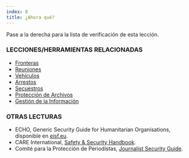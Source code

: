 ```yaml
---
index: 8
title: ¿Ahora qué?
---
```

Pase a la derecha para la lista de verificación de esta lección.

### LECCIONES/HERRAMIENTAS RELACIONADAS

*   [Fronteras](umbrella://travel/borders)
*   [Reuniones](umbrella://work/meetings)
*   [Vehículos](umbrella://travel/vehicles)
*   [Arrestos](umbrella://incident-response/arrests)
*   [Secuestros](umbrella://incident-response/kidnapping)
*   [Protección de Archivos](umbrella://information/protecting-files)
*   [Gestión de la Información](umbrella://information/managing-information)

### OTRAS LECTURAS

*   ECHO, Generic Security Guide for Humanitarian Organisations, disponible en  [eisf.eu](https://www.eisf.eu/library/generic-security-guide-for-humanitarian-organisations/).
*   CARE International, [Safety & Security Handbook](https://www.eisf.eu/wp-content/uploads/2014/09/0614-Macpherson-2004-CARE-International-Safety-and-Security-Handbook.pdf).
*   Comité para la Protección de Periodistas, [Journalist Security Guide](https://cpj.org/reports/2012/04/journalist-security-guide.php).